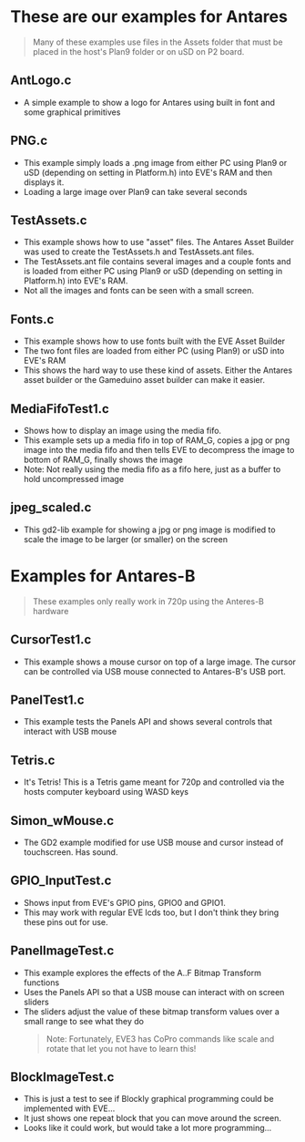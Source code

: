 # These are our examples for Antares
> Many of these examples use files in the Assets folder that must be placed in the host's Plan9 folder or on uSD on P2 board.

## AntLogo.c
- A simple example to show a logo for Antares using built in font and some graphical primitives
## PNG.c
- This example simply loads a .png image from either PC using Plan9 or uSD (depending on setting in Platform.h) into EVE's RAM and then displays it.
- Loading a large image over Plan9 can take several seconds
## TestAssets.c
- This example shows how to use "asset" files.  The Antares Asset Builder was used to create the TestAssets.h and TestAssets.ant files.  
- The TestAssets.ant file contains several images and a couple fonts and is loaded from either PC using Plan9 or uSD (depending on setting in Platform.h) into EVE's RAM.
- Not all the images and fonts can be seen with a small screen.
## Fonts.c
- This example shows how to use fonts built with the EVE Asset Builder
- The two font files are loaded from either PC (using Plan9) or uSD into EVE's RAM
- This shows the hard way to use these kind of assets.  Either the Antares asset builder or the Gameduino asset builder can make it easier. 
## MediaFifoTest1.c  
- Shows how to display an image using the media fifo.
- This example sets up a media fifo in top of RAM_G, copies a jpg or png image into the media fifo and then tells EVE to decompress the image to bottom of RAM_G, finally shows the image
- Note:  Not really using the media fifo as a fifo here, just as a buffer to hold uncompressed image
## jpeg_scaled.c
- This gd2-lib example for showing a jpg or png image is modified to scale the image to be larger (or smaller) on the screen


# Examples for Antares-B
> These examples only really work in 720p using the Anteres-B hardware

## CursorTest1.c
- This example shows a mouse cursor on top of a large image.  The cursor can be controlled via USB mouse connected to Antares-B's USB port.

## PanelTest1.c
- This example tests the Panels API and shows several controls that interact with USB mouse

## Tetris.c
- It's Tetris!  This is a Tetris game meant for 720p and controlled via the hosts computer keyboard using WASD keys

## Simon_wMouse.c
- The GD2 example modified for use USB mouse and cursor instead of touchscreen.  Has sound.

## GPIO_InputTest.c
- Shows input from EVE's GPIO pins, GPIO0 and GPIO1.
- This may work with regular EVE lcds too, but I don't think they bring these pins out for use.
 
## PanelImageTest.c
- This example explores the effects of the A..F Bitmap Transform functions
- Uses the Panels API so that a USB mouse can interact with on screen sliders
- The sliders adjust the value of these bitmap transform values over a small range to see what they do
  > Note:  Fortunately, EVE3 has CoPro commands like scale and rotate that let you not have to learn this!

## BlockImageTest.c
- This is just a test to see if Blockly graphical programming could be implemented with EVE...
- It just shows one repeat block that you can move around the screen.
- Looks like it could work, but would take a lot more programming...
